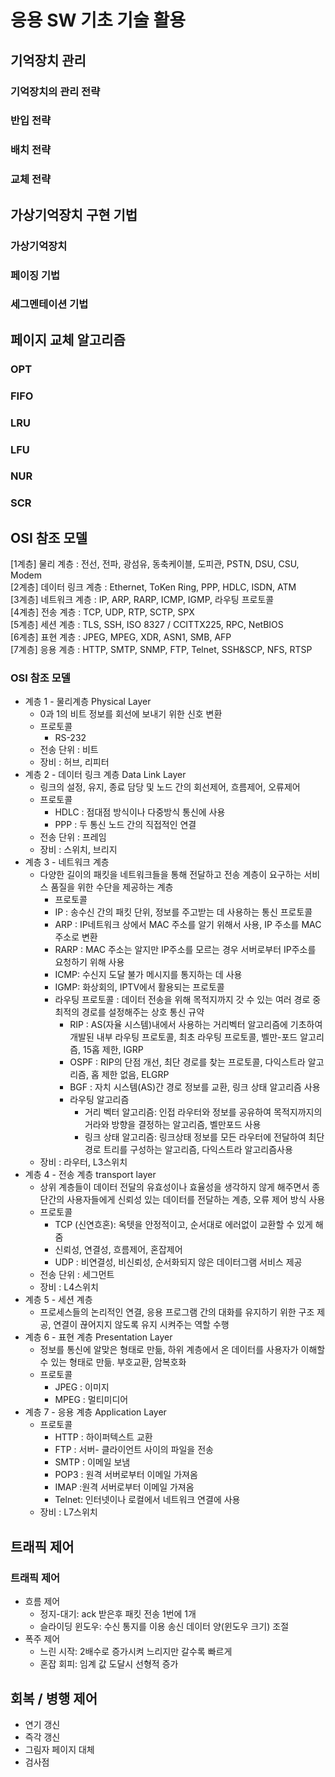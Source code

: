 # 응용 SW 기초 기술 활용
## 기억장치 관리
### 기억장치의 관리 전략
### 반입 전략
### 배치 전략
### 교체 전략
## 가상기억장치 구현 기법
### 가상기억장치
### 페이징 기법
### 세그멘테이션 기법
## 페이지 교체 알고리즘
### OPT
### FIFO
### LRU
### LFU
### NUR
### SCR
## OSI 참조 모델
[1계층] 물리 계층 : 전선, 전파, 광섬유, 동축케이블, 도피관, PSTN, DSU, CSU, Modem  
[2계층] 데이터 링크 계층 : Ethernet, ToKen Ring, PPP, HDLC, ISDN, ATM  
[3계층] 네트워크 계층 : IP, ARP, RARP, ICMP, IGMP, 라우팅 프로토콜  
[4계층] 전송 계층 : TCP, UDP, RTP, SCTP, SPX  
[5계층] 세션 계층 : TLS, SSH, ISO 8327 / CCITTX225, RPC, NetBIOS  
[6계층] 표현 계층 : JPEG, MPEG, XDR, ASN1, SMB, AFP  
[7계층] 응용 계층 : HTTP, SMTP, SNMP, FTP, Telnet, SSH&SCP, NFS, RTSP  
### OSI 참조 모델
* 계층 1 - 물리계층 Physical Layer
  * 0과 1의 비트 정보를 회선에 보내기 위한 신호 변환
  * 프로토콜
    * RS-232
  * 전송 단위 : 비트
  * 장비 : 허브, 리피터
* 계층 2 - 데이터 링크 계층 Data Link Layer
  * 링크의 설정, 유지, 종료 담당 및 노드 간의 회선제어, 흐름제어, 오류제어
  * 프로토콜
    * HDLC : 점대점 방식이나 다중방식 통신에 사용
    * PPP : 두 통신 노드 간의 직접적인 연결
  * 전송 단위 : 프레임
  * 장비 : 스위치, 브리지
* 계층 3 - 네트워크 계층
  * 다양한 길이의 패킷을 네트워크들을 통해 전달하고 전송 계층이 요구하는 서비스 품질을 위한 수단을 제공하는 계층
    * 프로토콜
    * IP : 송수신 간의 패킷 단위, 정보를 주고받는 데 사용하는 통신 프로토콜
    * ARP : IP네트워크 상에서 MAC 주소를 알기 위해서 사용, IP 주소를 MAC 주소로 변환
    * RARP : MAC 주소는 알지만 IP주소를 모르는 경우 서버로부터 IP주소를 요청하기 위해 사용
    * ICMP: 수신지 도달 불가 메시지를 통지하는 데 사용
    * IGMP: 화상회의, IPTV에서 활용되는 프로토콜
    * 라우팅 프로토콜 : 데이터 전송을 위해 목적지까지 갓 수 있는 여러 경로 중 최적의 경로를 설정해주는 상호 통신 규약
      * RIP : AS(자율 시스템)내에서 사용하는 거리벡터 알고리즘에 기초하여 개발된 내부 라우팅 프로토콜, 최초 라우팅 프로토콜, 벨만-포드 알고리즘, 15홉 제한, IGRP
      * OSPF : RIP의 단점 개선, 최단 경로를 찾는 프로토콜, 다익스트라 알고리즘, 홉 제한 없음, ELGRP
      * BGF : 자치 시스템(AS)간 경로 정보를 교환, 링크 상태 알고리즘 사용
      * 라우팅 알고리즘
        * 거리 벡터 알고리즘: 인접 라우터와 정보를 공유하여 목적지까지의 거라와 방향을 결정하는 알고리즘, 벨만포드 사용
        * 링크 상태 알고리즘: 링크상태 정보를 모든 라우터에 전달하여 최단경로 트리를 구성하는 알고리즘, 다익스트라 알고리즘사용
  * 장비 : 라우터, L3스위치
* 계층 4 - 전송 계층 transport layer
  * 상위 계층들이 데이터 전달의 유효성이나 효율성을 생각하지 않게 해주면서 종단간의 사용자들에게 신뢰성 있는 데이터를 전달하는 계층, 오류 제어 방식 사용
  * 프로토콜
    * TCP (신연흐혼): 옥텟을 안정적이고, 순서대로 에러없이 교환할 수 있게 해줌
    * 신뢰성, 연결성, 흐름제어, 혼잡제어
    * UDP : 비연결성, 비신뢰성, 순서화되지 않은 데이터그램 서비스 제공
  * 전송 단위 : 세그먼트
  * 장비 : L4스위치
* 계층 5 - 세션 계층
  * 프로세스들의 논리적인 연결, 응용 프로그램 간의 대화를 유지하기 위한 구조 제공, 연결이 끊어지지 않도록 유지 시켜주는 역할 수행
* 계층 6 - 표현 계층 Presentation Layer
  * 정보를 통신에 알맞은 형태로 만듦, 하위 계층에서 온 데이터를 사용자가 이해할 수 있는 형태로 만듦. 부호교환, 암복호화
  * 프로토콜
    * JPEG : 이미지
    * MPEG : 멀티미디어
* 계층 7 - 응용 계층 Application Layer
  * 프로토콜
    * HTTP : 하이퍼텍스트 교환
    * FTP : 서버- 클라이언트 사이의 파일을 전송
    * SMTP : 이메일 보냄
    * POP3 : 원격 서버로부터 이메일 가져옴
    * IMAP :원격 서버로부터 이메일 가져옴
    * Telnet: 인터넷이나 로컬에서 네트워크 연결에 사용
  * 장비 : L7스위치
## 트래픽 제어
### 트래픽 제어
* 흐름 제어
  * 정지-대기: ack 받은후 패킷 전송 1번에 1개
  * 슬라이딩 윈도우: 수신 통지를 이용 송신 데이터 양(윈도우 크기) 조절
* 폭주 제어
  * 느린 시작: 2배수로 증가시켜 느리지만 갈수록 빠르게
  * 혼잡 회피: 임계 값 도달시 선형적 증가
## 회복 / 병행 제어
* 연기 갱신
* 즉각 갱신
* 그림자 페이지 대체
* 검사점
